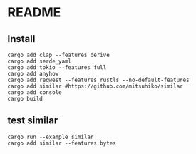 # README

## Install

```shell
cargo add clap --features derive
cargo add serde_yaml
cargo add tokio --features full
cargo add anyhow
cargo add reqwest --features rustls --no-default-features
cargo add similar #https://github.com/mitsuhiko/similar
cargo add console
cargo build
```

## test similar

```shell
cargo run --example similar
cargo add similar --features bytes
```